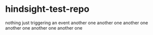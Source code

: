 # hindsight-test-repo
nothing just triggering an event
another one
another one
another one
another one
another one
another one

